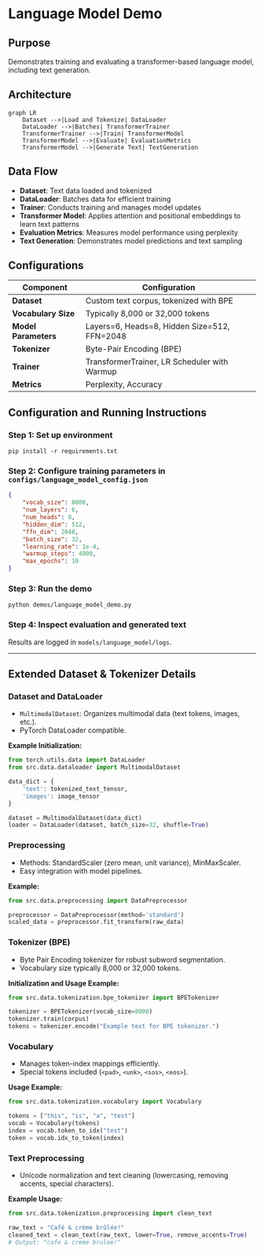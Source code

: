 
# Language Model Demo

## Purpose
Demonstrates training and evaluating a transformer-based language model, including text generation.

## Architecture

```mermaid
graph LR
    Dataset -->|Load and Tokenize| DataLoader
    DataLoader -->|Batches| TransformerTrainer
    TransformerTrainer -->|Train| TransformerModel
    TransformerModel -->|Evaluate| EvaluationMetrics
    TransformerModel -->|Generate Text| TextGeneration
```

## Data Flow
- **Dataset**: Text data loaded and tokenized
- **DataLoader**: Batches data for efficient training
- **Trainer**: Conducts training and manages model updates
- **Transformer Model**: Applies attention and positional embeddings to learn text patterns
- **Evaluation Metrics**: Measures model performance using perplexity
- **Text Generation**: Demonstrates model predictions and text sampling

## Configurations
| Component         | Configuration                                |
|-------------------|----------------------------------------------|
| **Dataset**       | Custom text corpus, tokenized with BPE       |
| **Vocabulary Size**| Typically 8,000 or 32,000 tokens             |
| **Model Parameters**| Layers=6, Heads=8, Hidden Size=512, FFN=2048|
| **Tokenizer**     | Byte-Pair Encoding (BPE)                     |
| **Trainer**       | TransformerTrainer, LR Scheduler with Warmup |
| **Metrics**       | Perplexity, Accuracy                         |

## Configuration and Running Instructions

### Step 1: Set up environment
```shell
pip install -r requirements.txt
```

### Step 2: Configure training parameters in `configs/language_model_config.json`
```json
{
    "vocab_size": 8000,
    "num_layers": 6,
    "num_heads": 8,
    "hidden_dim": 512,
    "ffn_dim": 2048,
    "batch_size": 32,
    "learning_rate": 1e-4,
    "warmup_steps": 4000,
    "max_epochs": 10
}
```

### Step 3: Run the demo
```shell
python demos/language_model_demo.py
```

### Step 4: Inspect evaluation and generated text
Results are logged in `models/language_model/logs`.


---

## Extended Dataset & Tokenizer Details

### Dataset and DataLoader
- `MultimodalDataset`: Organizes multimodal data (text tokens, images, etc.).
- PyTorch DataLoader compatible.

**Example Initialization:**
```python
from torch.utils.data import DataLoader
from src.data.dataloader import MultimodalDataset

data_dict = {
    'text': tokenized_text_tensor,
    'images': image_tensor
}

dataset = MultimodalDataset(data_dict)
loader = DataLoader(dataset, batch_size=32, shuffle=True)
```

### Preprocessing
- Methods: StandardScaler (zero mean, unit variance), MinMaxScaler.
- Easy integration with model pipelines.

**Example:**
```python
from src.data.preprocessing import DataPreprocessor

preprocessor = DataPreprocessor(method='standard')
scaled_data = preprocessor.fit_transform(raw_data)
```

### Tokenizer (BPE)
- Byte Pair Encoding tokenizer for robust subword segmentation.
- Vocabulary size typically 8,000 or 32,000 tokens.

**Initialization and Usage Example:**
```python
from src.data.tokenization.bpe_tokenizer import BPETokenizer

tokenizer = BPETokenizer(vocab_size=8000)
tokenizer.train(corpus)
tokens = tokenizer.encode("Example text for BPE tokenizer.")
```

### Vocabulary
- Manages token-index mappings efficiently.
- Special tokens included (`<pad>`, `<unk>`, `<sos>`, `<eos>`).

**Usage Example:**
```python
from src.data.tokenization.vocabulary import Vocabulary

tokens = ["this", "is", "a", "test"]
vocab = Vocabulary(tokens)
index = vocab.token_to_idx("test")
token = vocab.idx_to_token(index)
```

### Text Preprocessing
- Unicode normalization and text cleaning (lowercasing, removing accents, special characters).

**Example Usage:**
```python
from src.data.tokenization.preprocessing import clean_text

raw_text = "Café & crème brûlée!"
cleaned_text = clean_text(raw_text, lower=True, remove_accents=True)
# Output: "cafe & creme brulee!"
```
